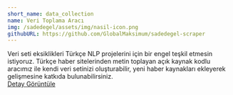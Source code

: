 ```yaml
---
short_name: data_collection
name: Veri Toplama Aracı
img: /sadedegel/assets/img/nasil-icon.png
githubURL: https://github.com/GlobalMaksimum/sadedegel-scraper
---
```


Veri seti eksiklikleri Türkçe NLP projelerini için bir engel
teşkil etmesin istiyoruz. Türkçe haber sitelerinden metin
toplayan açık kaynak kodlu aracımız ile kendi veri setinizi
oluşturabilir, yeni haber kaynakları ekleyerek gelişmesine
katkıda bulunabilirsiniz.
<br class="d-block d-sm-none" />
<a href="/detail/#VeriToplamaAraci" class="big-dot angle">
<span class="item-detail-text">Detay Görüntüle </span>
<i class="fas fa-angle-right"></i>
</a>
